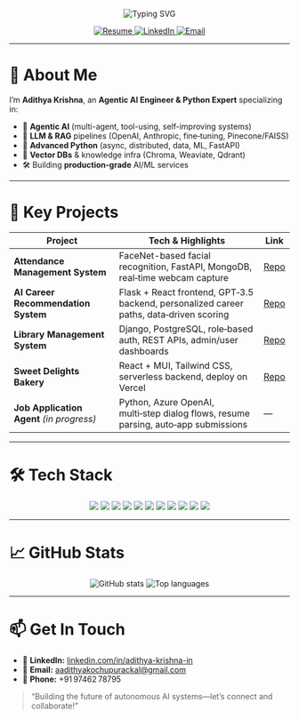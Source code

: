 <!-- Banner -->
<p align="center">
  <img src="https://readme-typing-svg.demolab.com?font=Fira+Code&weight=700&size=28&pause=1000&color=0FF0FC&center=true&vCenter=true&width=800&lines=👋+Hi,+I’m+Adithya+Kochupurackal;Agentic+AI+Engineer+|+Python+Expert+|+LLM+%26+RAG+Specialist;Building+Autonomous+AI+Systems!" alt="Typing SVG" />
</p>

<p align="center">
  <a href="https://adithyakochupurackal.github.io/resume.pdf" target="_blank">
    <img src="https://img.shields.io/badge/📄-Resume-blue?style=for-the-badge" alt="Resume"/>
  </a>
  <a href="https://www.linkedin.com/in/adithya-krishna-in" target="_blank">
    <img src="https://img.shields.io/badge/LinkedIn-0077B5?style=for-the-badge&logo=linkedin" alt="LinkedIn"/>
  </a>
  <a href="mailto:aadithyakochupurackal@gmail.com">
    <img src="https://img.shields.io/badge/Email-D14836?style=for-the-badge&logo=gmail" alt="Email"/>
  </a>
</p>

---

# 🧠 About Me

I’m **Adithya Krishna**, an **Agentic AI Engineer & Python Expert** specializing in:

- 🦾 **Agentic AI** (multi-agent, tool-using, self-improving systems)  
- 🤖 **LLM & RAG** pipelines (OpenAI, Anthropic, fine‑tuning, Pinecone/FAISS)  
- 🐍 **Advanced Python** (async, distributed, data, ML, FastAPI)  
- 🧩 **Vector DBs** & knowledge infra (Chroma, Weaviate, Qdrant)  
- 🛠️ Building **production‑grade** AI/ML services  

---

# 🚀 Key Projects

| Project                                    | Tech & Highlights                                                                                   | Link                                                  |
|--------------------------------------------|-----------------------------------------------------------------------------------------------------|-------------------------------------------------------|
| **Attendance Management System**           | FaceNet-based facial recognition, FastAPI, MongoDB, real‑time webcam capture                        | [Repo](https://github.com/adithyakochupurackal/attendance-management) |
| **AI Career Recommendation System**        | Flask + React frontend, GPT‑3.5 backend, personalized career paths, data‑driven scoring             | [Repo](https://github.com/adithyakochupurackal/career-recommender)     |
| **Library Management System**              | Django, PostgreSQL, role‑based auth, REST APIs, admin/user dashboards                                | [Repo](https://github.com/adithyakochupurackal/library-management)      |
| **Sweet Delights Bakery**                  | React + MUI, Tailwind CSS, serverless backend, deploy on Vercel                                      | [Repo](https://github.com/adithyakochupurackal/sweet-delights-bakery)    |
| **Job Application Agent** *(in progress)*  | Python, Azure OpenAI, multi‑step dialog flows, resume parsing, auto‑app submissions                  | —                                                     |

---

# 🛠️ Tech Stack

<p align="center">
  <img src="https://img.shields.io/badge/Python-3776AB?style=for-the-badge&logo=python"/>
  <img src="https://img.shields.io/badge/FastAPI-009688?style=for-the-badge&logo=fastapi"/>
  <img src="https://img.shields.io/badge/Django-092E20?style=for-the-badge&logo=django"/>
  <img src="https://img.shields.io/badge/React-20232A?style=for-the-badge&logo=react"/>
  <img src="https://img.shields.io/badge/Node.js-339933?style=for-the-badge&logo=node.js"/>
  <img src="https://img.shields.io/badge/LLMs-OpenAI%2C%20Anthropic%2C%20Llama-blue?style=for-the-badge"/>
  <img src="https://img.shields.io/badge/RAG-Pinecone%2CFAISS%2CChroma-green?style=for-the-badge"/>
  <img src="https://img.shields.io/badge/PostgreSQL-336791?style=for-the-badge&logo=postgresql"/>
  <img src="https://img.shields.io/badge/MongoDB-47A248?style=for-the-badge&logo=mongodb"/>
  <img src="https://img.shields.io/badge/Azure-0078D4?style=for-the-badge&logo=microsoftazure"/>
  <img src="https://img.shields.io/badge/GitHub-181717?style=for-the-badge&logo=github"/>
</p>

---

# 📈 GitHub Stats

<p align="center">
  <img src="https://github-readme-stats.vercel.app/api?username=adithyakochupurackal&show_icons=true&theme=radical" alt="GitHub stats"/>
  <img src="https://github-readme-stats.vercel.app/api/top-langs/?username=adithyakochupurackal&layout=compact&theme=radical" alt="Top languages"/>
</p>

---

# 📫 Get In Touch

- 🔗 **LinkedIn:** [linkedin.com/in/adithya-krishna-in](https://www.linkedin.com/in/adithya-krishna-in)  
- 📧 **Email:** aadithyakochupurackal@gmail.com  
- 📱 **Phone:** +91 97462 78795  

> “Building the future of autonomous AI systems—let’s connect and collaborate!”  
